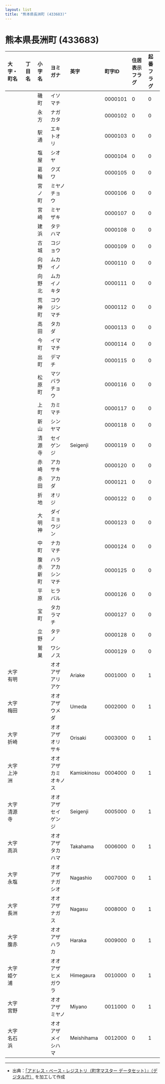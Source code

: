```yaml
---
layout: list
title: "熊本県長洲町 (433683)"
---
```


# 熊本県長洲町 (433683)

| 大字・町名 | 丁目名 | 小字名 | ヨミガナ | 英字 | 町字ID | 住居表示フラグ | 起番フラグ |
|:---|:---|:---|:---|:---|:---|:---|:---|
|  |  | 磯町 |   イソマチ |  | 0000101 | 0 | 0 |
|  |  | 永方 |   ナガカタ |  | 0000102 | 0 | 0 |
|  |  | 駅通 |   エキトオリ |  | 0000103 | 0 | 0 |
|  |  | 塩屋 |   シオヤ |  | 0000104 | 0 | 0 |
|  |  | 葛輪 |   クズワ |  | 0000105 | 0 | 0 |
|  |  | 宮ノ町 |   ミヤノチョウ |  | 0000106 | 0 | 0 |
|  |  | 宮崎 |   ミヤザキ |  | 0000107 | 0 | 0 |
|  |  | 建浜 |   タテハマ |  | 0000108 | 0 | 0 |
|  |  | 古城 |   コジョウ |  | 0000109 | 0 | 0 |
|  |  | 向野 |   ムカイノ |  | 0000110 | 0 | 0 |
|  |  | 向野北 |   ムカイノキタ |  | 0000111 | 0 | 0 |
|  |  | 荒神町 |   コウジンマチ |  | 0000112 | 0 | 0 |
|  |  | 高田 |   タカダ |  | 0000113 | 0 | 0 |
|  |  | 今町 |   イママチ |  | 0000114 | 0 | 0 |
|  |  | 出町 |   デマチ |  | 0000115 | 0 | 0 |
|  |  | 松原町 |   マツバラチョウ |  | 0000116 | 0 | 0 |
|  |  | 上町 |   カミマチ |  | 0000117 | 0 | 0 |
|  |  | 新山 |   シンヤマ |  | 0000118 | 0 | 0 |
|  |  | 清源寺 |   セイゲンジ | Seigenji | 0000119 | 0 | 0 |
|  |  | 赤崎 |   アカサキ |  | 0000120 | 0 | 0 |
|  |  | 赤田 |   アカダ |  | 0000121 | 0 | 0 |
|  |  | 折地 |   オリジ |  | 0000122 | 0 | 0 |
|  |  | 大明神 |   ダイミョウジン |  | 0000123 | 0 | 0 |
|  |  | 中町 |   ナカマチ |  | 0000124 | 0 | 0 |
|  |  | 腹赤新町 |   ハラアカシンマチ |  | 0000125 | 0 | 0 |
|  |  | 平原 |   ヒラバル |  | 0000126 | 0 | 0 |
|  |  | 宝町 |   タカラマチ |  | 0000127 | 0 | 0 |
|  |  | 立野 |   タテノ |  | 0000128 | 0 | 0 |
|  |  | 鷲巣 |   ワシノス |  | 0000129 | 0 | 0 |
| 大字有明 |  |  | オオアザアリアケ   | Ariake | 0001000 | 0 | 1 |
| 大字梅田 |  |  | オオアザウメダ   | Umeda | 0002000 | 0 | 1 |
| 大字折崎 |  |  | オオアザオリサキ   | Orisaki | 0003000 | 0 | 1 |
| 大字上沖洲 |  |  | オオアザカミオキノス   | Kamiokinosu | 0004000 | 0 | 1 |
| 大字清源寺 |  |  | オオアザセイゲンジ   | Seigenji | 0005000 | 0 | 1 |
| 大字高浜 |  |  | オオアザタカハマ   | Takahama | 0006000 | 0 | 1 |
| 大字永塩 |  |  | オオアザナガシオ   | Nagashio | 0007000 | 0 | 1 |
| 大字長洲 |  |  | オオアザナガス   | Nagasu | 0008000 | 0 | 1 |
| 大字腹赤 |  |  | オオアザハラカ   | Haraka | 0009000 | 0 | 1 |
| 大字姫ケ浦 |  |  | オオアザヒメガウラ   | Himegaura | 0010000 | 0 | 1 |
| 大字宮野 |  |  | オオアザミヤノ   | Miyano | 0011000 | 0 | 1 |
| 大字名石浜 |  |  | オオアザメイシハマ   | Meishihama | 0012000 | 0 | 1 |

---

- 出典：[「アドレス・ベース・レジストリ（町字マスター データセット）』（デジタル庁）](https://www.digital.go.jp/policies/base_registry_address/) を加工して作成